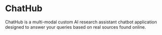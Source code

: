 # ChatHub
ChatHub is a multi-modal custom AI research assistant chatbot application designed to answer your queries based on real sources found online.
